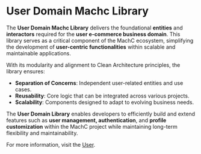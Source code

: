 # **User Domain Machc Library**

The **User Domain Machc Library** delivers the foundational **entities** and **interactors** 
required for the **user e-commerce business domain**. This library serves as a critical component
of the MachC ecosystem, simplifying the development of **user-centric functionalities** within 
scalable and maintainable applications.

With its modularity and alignment to Clean Architecture principles, the library ensures:
- **Separation of Concerns**: Independent user-related entities and use cases.
- **Reusability**: Core logic that can be integrated across various projects.
- **Scalability**: Components designed to adapt to evolving business needs.

The **User Domain Library** enables developers to efficiently build and extend features such as
**user management, authentication**, and **profile customization** within the MachC project while
maintaining long-term flexibility and maintainability.

For more information, visit the [User](https://machc.machanism.org/core/domain/machc.user/index.html).